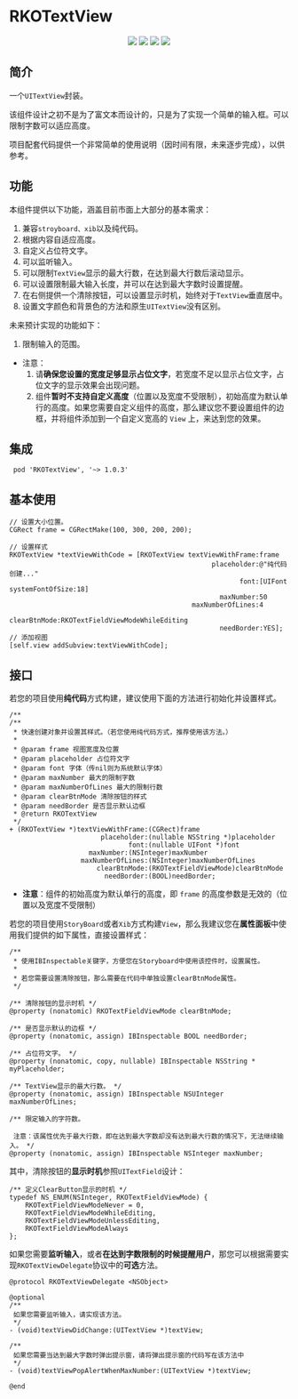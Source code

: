 # RKOTextView

<p align="center">
<a href=""><img src="https://img.shields.io/badge/pod-v1.0.3-brightgreen.svg"></a>
<a href=""><img src="https://img.shields.io/badge/ObjectiveC-compatible-orange.svg"></a>
<a href=""><img src="https://img.shields.io/badge/platform-iOS%207.0%2B-ff69b5152950834.svg"></a>
<a href="https://github.com/rakuyoMo/RKOTools/blob/master/LICENSE"><img src="https://img.shields.io/badge/license-MIT-green.svg?style=flat"></a>
</p>

## 简介

一个`UITextView`封装。

该组件设计之初不是为了富文本而设计的，只是为了实现一个简单的输入框。可以限制字数可以适应高度。

项目配套代码提供一个非常简单的使用说明（因时间有限，未来逐步完成），以供参考。

## 功能

本组件提供以下功能，涵盖目前市面上大部分的基本需求：
 1. 兼容`stroyboard、xib`以及纯代码。
 2. 根据内容自适应高度。
 3. 自定义占位符文字。
 4. 可以监听输入。
 5. 可以限制`TextView`显示的最大行数，在达到最大行数后滚动显示。
 6. 可以设置限制最大输入长度，并可以在达到最大字数时设置提醒。
 7. 在右侧提供一个清除按钮，可以设置显示时机，始终对于`TextView`垂直居中。
 8. 设置文字颜色和背景色的方法和原生`UITextView`没有区别。

未来预计实现的功能如下：
1. 限制输入的范围。

- 注意：
    1. 请**确保您设置的宽度足够显示占位文字**，若宽度不足以显示占位文字，占位文字的显示效果会出现问题。
    2. 组件**暂时不支持自定义高度**（位置以及宽度不受限制），初始高度为默认单行的高度。如果您需要自定义组件的高度，那么建议您不要设置组件的边框，并将组件添加到一个自定义宽高的 `View` 上，来达到您的效果。

## 集成

```shell
 pod 'RKOTextView', '~> 1.0.3'
```

## 基本使用

```objc
// 设置大小位置。
CGRect frame = CGRectMake(100, 300, 200, 200);
    
// 设置样式
RKOTextView *textViewWithCode = [RKOTextView textViewWithFrame:frame
                                                   placeholder:@"纯代码创建..."
                                                          font:[UIFont systemFontOfSize:18]
                                                     maxNumber:50
                                              maxNumberOfLines:4
                                                  clearBtnMode:RKOTextFieldViewModeWhileEditing
                                                     needBorder:YES];
// 添加视图
[self.view addSubview:textViewWithCode];
```

## 接口

若您的项目使用**纯代码**方式构建，建议使用下面的方法进行初始化并设置样式。

```objc
/**
/**
 * 快速创建对象并设置其样式。（若您使用纯代码方式，推荐使用该方法。）
 *
 * @param frame 视图宽度及位置
 * @param placeholder 占位符文字
 * @param font 字体（传nil则为系统默认字体）
 * @param maxNumber 最大的限制字数
 * @param maxNumberOfLines 最大的限制行数
 * @param clearBtnMode 清除按钮的样式
 * @param needBorder 是否显示默认边框
 * @return RKOTextView
 */
+ (RKOTextView *)textViewWithFrame:(CGRect)frame
                       placeholder:(nullable NSString *)placeholder
                              font:(nullable UIFont *)font
                    maxNumber:(NSInteger)maxNumber
                  maxNumberOfLines:(NSInteger)maxNumberOfLines
                      clearBtnMode:(RKOTextFieldViewMode)clearBtnMode
                        needBorder:(BOOL)needBorder;
```

- **注意**：组件的初始高度为默认单行的高度，即 `frame` 的高度参数是无效的（位置以及宽度不受限制）

若您的项目使用`StoryBoard`或者`Xib`方式构建`View`，那么我建议您在**属性面板**中使用我们提供的如下属性，直接设置样式：

```objc
/**
 * 使用IBInspectable关键字，方便您在Storyboard中使用该控件时，设置属性。
 *
 * 若您需要设置清除按钮，那么需要在代码中单独设置clearBtnMode属性。
 */

/** 清除按钮的显示时机 */
@property (nonatomic) RKOTextFieldViewMode clearBtnMode;

/** 是否显示默认的边框 */
@property (nonatomic, assign) IBInspectable BOOL needBorder;

/** 占位符文字。 */
@property (nonatomic, copy, nullable) IBInspectable NSString * myPlaceholder;

/** TextView显示的最大行数。 */
@property (nonatomic, assign) IBInspectable NSUInteger maxNumberOfLines;

/** 限定输入的字符数。
 
 注意：该属性优先于最大行数，即在达到最大字数却没有达到最大行数的情况下，无法继续输入。 */
@property (nonatomic, assign) IBInspectable NSInteger maxNumber;
```

其中，清除按钮的**显示时机**参照`UITextField`设计：

```objc
/** 定义ClearButton显示的时机 */
typedef NS_ENUM(NSInteger, RKOTextFieldViewMode) {
    RKOTextFieldViewModeNever = 0,
    RKOTextFieldViewModeWhileEditing,
    RKOTextFieldViewModeUnlessEditing,
    RKOTextFieldViewModeAlways
};
```

如果您需要**监听输入**，或者**在达到字数限制的时候提醒用户**，那您可以根据需要实现`RKOTextViewDelegate`协议中的**可选**方法。

```objc
@protocol RKOTextViewDelegate <NSObject>

@optional
/**
 如果您需要监听输入，请实现该方法。
 */
- (void)textViewDidChange:(UITextView *)textView;

/**
 如果您需要当达到最大字数时弹出提示窗，请将弹出提示窗的代码写在该方法中
 */
- (void)textViewPopAlertWhenMaxNumber:(UITextView *)textView;

@end
```